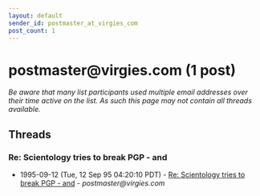 ```yaml
---
layout: default
sender_id: postmaster_at_virgies_com
post_count: 1
---
```


# postmaster<span>@</span>virgies.com (1 post)

_Be aware that many list participants used multiple email addresses over their time active on the list. As such this page may not contain all threads available._

## Threads

### Re: Scientology tries to break PGP - and
+ 1995-09-12 (Tue, 12 Sep 95 04:20:10 PDT) - [Re: Scientology tries to break PGP - and](/archive/1995/09/cd07b6a0a704f436ee35ec162c2be474cc7adb386524740d3d3a45bdb7bfc612) - _postmaster@virgies.com_

